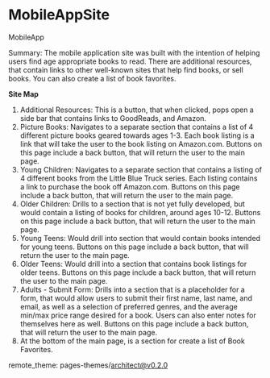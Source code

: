 # MobileAppSite
MobileApp


Summary:
The mobile application site was built with the intention of helping users find age appropriate books to read.  There are additional resources, that contain links to other well-known sites that help find books, or sell books.  You can also create a list of book favorites.

**Site Map**
1. Additional Resources: This is a button, that when clicked, pops open a side bar that contains links to GoodReads, and Amazon.
2. Picture Books: Navigates to a separate section that contains a list of 4 different picture books geared towards ages 1-3.  Each book listing is a link that will take the user to the book listing on Amazon.com.  Buttons on this page include a back button, that will return the user to the main page.
3. Young Children: Navigates to a separate section that contains a listing of 4 different books from the Little Blue Truck series.   Each listing contains a link to purchase the book off Amazon.com.   Buttons on this page include a back button, that will return the user to the main page. 
4. Older Children: Drills to a section that is not yet fully developed, but would contain a listing of books for children, around ages 10-12.  Buttons on this page include a back button, that will return the user to the main page.
5. Young Teens: Would drill into section that would contain books intended for young teens.   Buttons on this page include a back button, that will return the user to the main page.
6. Older Teens: Would drill into a section that contains book listings for older teens.  Buttons on this page include a back button, that will return the user to the main page.
7. Adults - Submit Form: Drills into a section that is a placeholder for a form, that would allow users to submit their first name, last name, and email, as well as a selection of preferred genres, and the average min/max price range desired for a book.   Users can also enter notes for themselves here as well.  Buttons on this page include a back button, that will return the user to the main page.
8. At the bottom of the main page, is a section for create a list of Book Favorites. 

remote_theme: pages-themes/architect@v0.2.0

